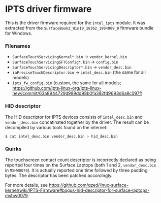 # IPTS driver firmware
This is the driver firmware required for the `intel_ipts` module. It was
extracted from the `SurfaceBook2_Win10_18362_1904009_0` firmware bundle for
Windows.

### Filenames
* `SurfaceTouchServicingKernel*.bin` -> `vendor_kernel.bin`
* `SurfaceTouchServicingSFTConfig*.bin` -> `config.bin`
* `SurfaceTouchServicingDescriptor*.bin` -> `vendor_desc.bin`
* `iaPreciseTouchDescriptor.bin` -> `intel_desc.bin` (the same for all models)
* `ipts_fw_config.bin` (custom, the same for all models; https://github.com/ipts-linux-org/ipts-linux-new/commit/63a8944729d989dd98b0fa382fd9693d6a8c097f)

### HID descriptor
The HID descriptor for IPTS devices consists of `intel_desc.bin` and
`vendor_desc.bin` concatinated together by the driver. The result can be
decompiled by various tools found on the internet:
```bash
$ cat intel_desc.bin vendor_desc.bin > hid_desc.bin
```

### Quirks
The touchscreen contact count descriptor is incorrectly declared as being reported four times on the Surface Laptops (both 1 and 2, `vendor_desc.bin` in `MSHW0079`).
It is actually reported one time followed by three padding bytes.
The descriptor has been patched accordingly.

For more details, see https://github.com/qzed/linux-surface-kernel/wiki/IPTS-Firmware#bogus-hid-descriptor-for-surface-laptops-mshw0079.
